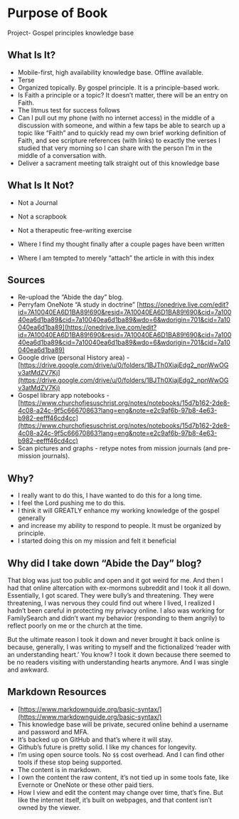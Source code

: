 # Purpose of Book
Project- Gospel principles knowledge base

## What Is It?

- Mobile-first, high availability knowledge base. Offline available.
- Terse
- Organized topically. By gospel principle. It is a principle-based work.
- Is Faith a principle or a topic? It doesn’t matter, there will be an entry on Faith.
- The litmus test for success follows
- Can I pull out my phone (with no internet access) in the middle of a discussion with someone, and within a few taps be able to search up a topic like “Faith” and to quickly read my own brief working definition of Faith, and see scripture references (with links) to exactly the verses I studied that very morning so I can share with the person I’m in the middle of a conversation with.
- Deliver a sacrament meeting talk straight out of this knowledge base

  

## What Is It Not?

- Not a Journal
- Not a scrapbook
- Not a therapeutic free-writing exercise

- Where I find my thought finally after a couple pages have been written
- Where I am tempted to merely “attach” the article in with this index

  

  

## Sources

- Re-upload the “Abide the day” blog.
- Perryfam OneNote “A study in doctrine” [https://onedrive.live.com/edit?id=7A10040EA6D1BA89!690&resid=7A10040EA6D1BA89!690&cid=7a10040ea6d1ba89&cid=7a10040ea6d1ba89&wdo=6&wdorigin=701&cid=7a10040ea6d1ba89](https://onedrive.live.com/edit?id=7A10040EA6D1BA89!690&resid=7A10040EA6D1BA89!690&cid=7a10040ea6d1ba89&cid=7a10040ea6d1ba89&wdo=6&wdorigin=701&cid=7a10040ea6d1ba89)
- Google drive (personal History area) - [https://drive.google.com/drive/u/0/folders/1BJTh0XiajEdg2_npnWwOGv3atMdZV7Kj](https://drive.google.com/drive/u/0/folders/1BJTh0XiajEdg2_npnWwOGv3atMdZV7Kj)
- Gospel library app notebooks - [https://www.churchofjesuschrist.org/notes/notebooks/15d7b162-2de8-4c08-a24c-9f5c66670863?lang=eng&note=e2c9af6b-97b8-4e63-b982-eefff46cd4cc](https://www.churchofjesuschrist.org/notes/notebooks/15d7b162-2de8-4c08-a24c-9f5c66670863?lang=eng&note=e2c9af6b-97b8-4e63-b982-eefff46cd4cc)
- Scan pictures and graphs - retype notes from mission journals (and pre-mission journals).

  

  

## Why?

- I really want to do this, I have wanted to do this for a long time. 
- I feel the Lord pushing me to do this. 
- I think it will GREATLY enhance my working knowledge of the gospel generally 
- and increase my ability to respond to people. It must be organized by principle. 
- I started doing this on my mission and felt it beneficial

  

## Why did I take down “Abide the Day” blog?

That blog was just too public and open and it got weird for me. And then I had that online altercation with ex-mormons subreddit and I took it all down. Essentially, I got scared. They were bully’s and threatening. They were threatening, I was nervous they could find out where I lived, I realized I hadn’t been careful in protecting my privacy online. I also was working for FamilySearch and didn’t want my behavior (responding to them angrily) to reflect poorly on me or the church at the time.

  

But the ultimate reason I took it down and never brought it back online is because, generally, I was writing to myself and the fictionalized ‘reader with an understanding heart.’ You know? I took it down because there seemed to be no readers visiting with understanding hearts anymore. And I was single and awkward.

  
## Markdown Resources

- [https://www.markdownguide.org/basic-syntax/](https://www.markdownguide.org/basic-syntax/)
- This knowledge base will be private, secured online behind a username and password and MFA. 
- It’s backed up on GitHub and that’s where it will stay. 
- Github’s future is pretty solid. I like my chances for longevity. 
- I’m using open source tools. No `$$` cost overhead. And I can find other tools if these stop being supported. 
- The content is in markdown.
- I own the content the raw content, it’s not tied up in some tools fate, like Evernote or OneNote or these other paid tiers. 
- How I view and edit the content may change over time, that’s fine. But like the internet itself, it’s built on webpages, and that content isn’t owned by the viewer.